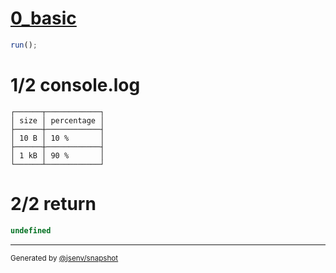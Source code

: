 # [0_basic](../../table_with_sizes.test.mjs#L26)

```js
run();
```

# 1/2 console.log

```console
┌──────┬────────────┐
│ size │ percentage │
├──────┼────────────┤
│ 10 B │ 10 %       │
├──────┼────────────┤
│ 1 kB │ 90 %       │
└──────┴────────────┘
```

# 2/2 return

```js
undefined
```

---

<sub>
  Generated by <a href="https://github.com/jsenv/core/tree/main/packages/independent/snapshot">@jsenv/snapshot</a>
</sub>
